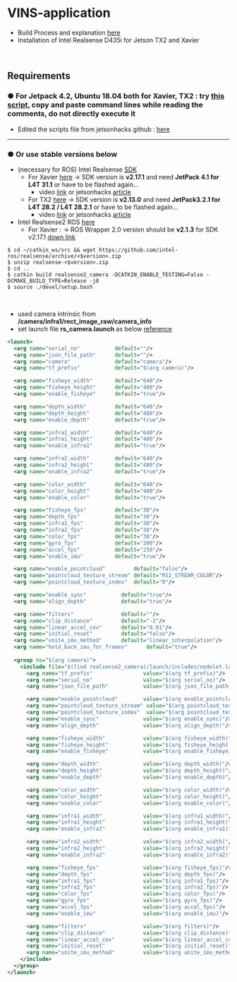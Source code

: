 # VINS-application
+ Build Process and explanation [here](https://github.com/engcang/VINS-application)
+ Installation of Intel Realsense D435i for Jetson TX2 and Xavier
<br>

## Requirements
### ● For Jetpack 4.2, Ubuntu 18.04 both for Xavier, TX2 : try [this script](https://github.com/engcang/VINS-application/blob/Intel-D435i/jetpack4.2-d435i_tx2_xavier.sh), copy and paste command lines while reading the comments, do not directly execute it
  + Edited the scripts file from jetsonhacks github : [here](https://github.com/jetsonhacks/buildLibrealsense2Xavier)

***

### ● Or use stable versions below
+ (necessary for ROS) Intel Realsense [SDK](https://github.com/IntelRealSense/librealsense)
  + For Xavier [here](https://github.com/jetsonhacks/buildLibrealsense2Xavier) -> SDK version is **v2.17.1** and need **JetPack 4.1 for L4T 31.1** or have to be flashed again...
    + video [link](https://youtu.be/Pp18JL6H2zc) or jetsonhacks [article](https://www.jetsonhacks.com/2019/01/21/intel-realsense-d435i-on-nvidia-jetson-agx-xavier/)
  + For TX2 [here](https://github.com/jetsonhacks/buildLibrealsense2TX) -> SDK version is **v2.13.0** and need  **JetPack3.2.1 for L4T 28.2 / L4T 28.2.1** or have to be flashed again...
    + video [link](https://youtu.be/mvDCOc-aoMU) or jetsonhacks [article](https://www.jetsonhacks.com/2018/07/10/librealsense-update-nvidia-jetson-tx-dev-kits/)
+ Intel Realsense2 ROS [here](https://github.com/intel-ros/realsense)
  + For Xavier : -> ROS Wrapper 2.0 version should be **v2.1.3** for SDK v2.17.1 [down link](https://github.com/intel-ros/realsense/archive/2.1.3.zip)
~~~shell
$ cd ~/catkin_ws/src && wget https://github.com/intel-ros/realsense/archive/<$version>.zip
$ unzip realsense-<$version>.zip
$ cd ..
$ catkin build realsense2_camera -DCATKIN_ENABLE_TESTING=False -DCMAKE_BUILD_TYPE=Release -j8
$ source ./devel/setup.bash
~~~

<br>

+ used camera intrinsic from **/camera/infra1/rect_image_raw/camera_info**
+ set launch file **rs_camera.launch** as below [reference](https://github.com/HKUST-Aerial-Robotics/VINS-Fusion/blob/master/config/realsense_d435i/rs_camera.launch)
~~~xml
<launch>
  <arg name="serial_no"           default=""/>
  <arg name="json_file_path"      default=""/>
  <arg name="camera"              default="camera"/>
  <arg name="tf_prefix"           default="$(arg camera)"/>

  <arg name="fisheye_width"       default="640"/>
  <arg name="fisheye_height"      default="480"/>
  <arg name="enable_fisheye"      default="true"/>

  <arg name="depth_width"         default="640"/>
  <arg name="depth_height"        default="480"/>
  <arg name="enable_depth"        default="true"/>

  <arg name="infra1_width"        default="640"/>
  <arg name="infra1_height"       default="480"/>
  <arg name="enable_infra1"       default="true"/>

  <arg name="infra2_width"        default="640"/>
  <arg name="infra2_height"       default="480"/>
  <arg name="enable_infra2"       default="true"/>

  <arg name="color_width"         default="640"/>
  <arg name="color_height"        default="480"/>
  <arg name="enable_color"        default="true"/>

  <arg name="fisheye_fps"         default="30"/>
  <arg name="depth_fps"           default="30"/>
  <arg name="infra1_fps"          default="30"/>
  <arg name="infra2_fps"          default="30"/>
  <arg name="color_fps"           default="30"/>
  <arg name="gyro_fps"            default="200"/>
  <arg name="accel_fps"           default="250"/>
  <arg name="enable_imu"          default="true"/>

  <arg name="enable_pointcloud"         default="false"/>
  <arg name="pointcloud_texture_stream" default="RS2_STREAM_COLOR"/>
  <arg name="pointcloud_texture_index"  default="0"/>

  <arg name="enable_sync"           default="true"/>
  <arg name="align_depth"           default="true"/>

  <arg name="filters"               default=""/>
  <arg name="clip_distance"         default="-2"/>
  <arg name="linear_accel_cov"      default="0.01"/>
  <arg name="initial_reset"         default="false"/>
  <arg name="unite_imu_method"      default="linear_interpolation"/>
  <arg name="hold_back_imu_for_frames"      default="true"/>
  
  <group ns="$(arg camera)">
    <include file="$(find realsense2_camera)/launch/includes/nodelet.launch.xml">
      <arg name="tf_prefix"                value="$(arg tf_prefix)"/>
      <arg name="serial_no"                value="$(arg serial_no)"/>
      <arg name="json_file_path"           value="$(arg json_file_path)"/>

      <arg name="enable_pointcloud"        value="$(arg enable_pointcloud)"/>
      <arg name="pointcloud_texture_stream" value="$(arg pointcloud_texture_stream)"/>
      <arg name="pointcloud_texture_index"  value="$(arg pointcloud_texture_index)"/>
      <arg name="enable_sync"              value="$(arg enable_sync)"/>
      <arg name="align_depth"              value="$(arg align_depth)"/>

      <arg name="fisheye_width"            value="$(arg fisheye_width)"/>
      <arg name="fisheye_height"           value="$(arg fisheye_height)"/>
      <arg name="enable_fisheye"           value="$(arg enable_fisheye)"/>

      <arg name="depth_width"              value="$(arg depth_width)"/>
      <arg name="depth_height"             value="$(arg depth_height)"/>
      <arg name="enable_depth"             value="$(arg enable_depth)"/>

      <arg name="color_width"              value="$(arg color_width)"/>
      <arg name="color_height"             value="$(arg color_height)"/>
      <arg name="enable_color"             value="$(arg enable_color)"/>

      <arg name="infra1_width"             value="$(arg infra1_width)"/>
      <arg name="infra1_height"            value="$(arg infra1_height)"/>
      <arg name="enable_infra1"            value="$(arg enable_infra1)"/>

      <arg name="infra2_width"             value="$(arg infra2_width)"/>
      <arg name="infra2_height"            value="$(arg infra2_height)"/>
      <arg name="enable_infra2"            value="$(arg enable_infra2)"/>

      <arg name="fisheye_fps"              value="$(arg fisheye_fps)"/>
      <arg name="depth_fps"                value="$(arg depth_fps)"/>
      <arg name="infra1_fps"               value="$(arg infra1_fps)"/>
      <arg name="infra2_fps"               value="$(arg infra2_fps)"/>
      <arg name="color_fps"                value="$(arg color_fps)"/>
      <arg name="gyro_fps"                 value="$(arg gyro_fps)"/>
      <arg name="accel_fps"                value="$(arg accel_fps)"/>
      <arg name="enable_imu"               value="$(arg enable_imu)"/>

      <arg name="filters"                  value="$(arg filters)"/>
      <arg name="clip_distance"            value="$(arg clip_distance)"/>
      <arg name="linear_accel_cov"         value="$(arg linear_accel_cov)"/>
      <arg name="initial_reset"            value="$(arg initial_reset)"/>
      <arg name="unite_imu_method"         value="$(arg unite_imu_method)"/>
    </include>
  </group>
</launch>
~~~
